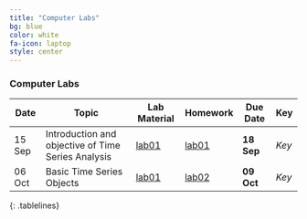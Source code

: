```yaml
---
title: "Computer Labs"
bg: blue
color: white
fa-icon: laptop
style: center
---
```


### Computer Labs

<style>
.tablelines table, .tablelines td, .tablelines th {
        border: 1px solid white; 
        align: center;
        padding: 2px 10px;
        }
.tablelines table {
  margin:auto;
}
</style>

| **Date** | **Topic** | **Lab Material** | **Homework** | **Due Date** | **Key** |
| --- | --- | --- | --- |--- | --- |
| 15 Sep | Introduction and objective of Time Series Analysis | [lab01](files/lab1_ts.pdf) | [lab01](files/lab1_ts.pdf) | **18 Sep** |*Key*|
| 06 Oct | Basic Time Series Objects | [lab01](files/lab_02.pdf) | [lab02](files/lab_02.pdf) | **09 Oct** |*Key*|
{: .tablelines}
